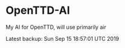 # OpenTTD-AI
My AI for OpenTTD, will use primarily air

Latest backup: Sun Sep 15 18:57:01 UTC 2019

